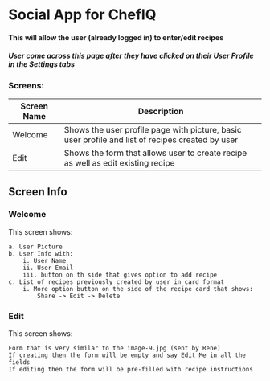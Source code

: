 # Social App for ChefIQ
#### This will allow the user (already logged in) to enter/edit recipes

##### User come across this page after they have clicked on their User Profile in the Settings tabs

### Screens:

| Screen Name     | Description |
| ---      | ---       |
| Welcome | Shows the user profile page with picture, basic user profile and list of recipes created by user |
| Edit | Shows the form that allows user to create recipe as well as edit existing recipe |

## Screen Info

### Welcome

This screen shows:

    a. User Picture
    b. User Info with:
        i. User Name
        ii. User Email
        iii. button on th side that gives option to add recipe
    c. List of recipes previously created by user in card format
        i. More option button on the side of the recipe card that shows:
            Share -> Edit -> Delete

### Edit

This screen shows:

    Form that is very similar to the image-9.jpg (sent by Rene)
    If creating then the form will be empty and say Edit Me in all the fields
    If editing then the form will be pre-filled with recipe instructions
